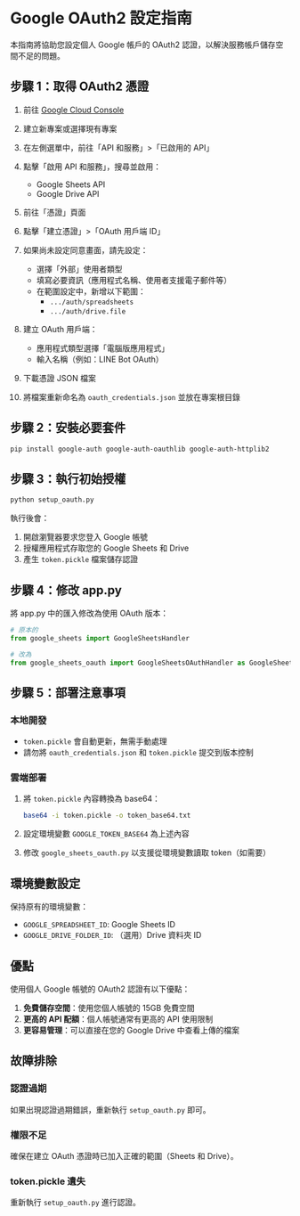 # Google OAuth2 設定指南

本指南將協助您設定個人 Google 帳戶的 OAuth2 認證，以解決服務帳戶儲存空間不足的問題。

## 步驟 1：取得 OAuth2 憑證

1. 前往 [Google Cloud Console](https://console.cloud.google.com/)
2. 建立新專案或選擇現有專案
3. 在左側選單中，前往「API 和服務」>「已啟用的 API」
4. 點擊「啟用 API 和服務」，搜尋並啟用：
   - Google Sheets API
   - Google Drive API

5. 前往「憑證」頁面
6. 點擊「建立憑證」>「OAuth 用戶端 ID」
7. 如果尚未設定同意畫面，請先設定：
   - 選擇「外部」使用者類型
   - 填寫必要資訊（應用程式名稱、使用者支援電子郵件等）
   - 在範圍設定中，新增以下範圍：
     - `.../auth/spreadsheets`
     - `.../auth/drive.file`

8. 建立 OAuth 用戶端：
   - 應用程式類型選擇「電腦版應用程式」
   - 輸入名稱（例如：LINE Bot OAuth）

9. 下載憑證 JSON 檔案
10. 將檔案重新命名為 `oauth_credentials.json` 並放在專案根目錄

## 步驟 2：安裝必要套件

```bash
pip install google-auth google-auth-oauthlib google-auth-httplib2
```

## 步驟 3：執行初始授權

```bash
python setup_oauth.py
```

執行後會：
1. 開啟瀏覽器要求您登入 Google 帳號
2. 授權應用程式存取您的 Google Sheets 和 Drive
3. 產生 `token.pickle` 檔案儲存認證

## 步驟 4：修改 app.py

將 app.py 中的匯入修改為使用 OAuth 版本：

```python
# 原本的
from google_sheets import GoogleSheetsHandler

# 改為
from google_sheets_oauth import GoogleSheetsOAuthHandler as GoogleSheetsHandler
```

## 步驟 5：部署注意事項

### 本地開發
- `token.pickle` 會自動更新，無需手動處理
- 請勿將 `oauth_credentials.json` 和 `token.pickle` 提交到版本控制

### 雲端部署
1. 將 `token.pickle` 內容轉換為 base64：
   ```bash
   base64 -i token.pickle -o token_base64.txt
   ```

2. 設定環境變數 `GOOGLE_TOKEN_BASE64` 為上述內容

3. 修改 `google_sheets_oauth.py` 以支援從環境變數讀取 token（如需要）

## 環境變數設定

保持原有的環境變數：
- `GOOGLE_SPREADSHEET_ID`: Google Sheets ID
- `GOOGLE_DRIVE_FOLDER_ID`: （選用）Drive 資料夾 ID

## 優點

使用個人 Google 帳號的 OAuth2 認證有以下優點：

1. **免費儲存空間**：使用您個人帳號的 15GB 免費空間
2. **更高的 API 配額**：個人帳號通常有更高的 API 使用限制
3. **更容易管理**：可以直接在您的 Google Drive 中查看上傳的檔案

## 故障排除

### 認證過期
如果出現認證過期錯誤，重新執行 `setup_oauth.py` 即可。

### 權限不足
確保在建立 OAuth 憑證時已加入正確的範圍（Sheets 和 Drive）。

### token.pickle 遺失
重新執行 `setup_oauth.py` 進行認證。
